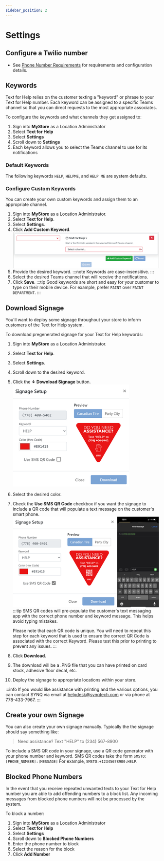 ```yaml
---
sidebar_position: 2
---
```


# Settings

## Configure a Twilio number
  - See [Phone Number Requirements](/docs/mystore/twilio#phone-number-requirements) for requirements and configuration details.

## Keywords
Text for Help relies on the customer texting a "keyword" or phrase to your Text for Help number. Each keyword can be assigned to a specific Teams channel so that you can direct requests to the most appropriate associates.

To configure the keywords and what channels they get assigned to:
1. Sign into __MyStore__ as a Location Administrator
2. Select __Text for Help__
3. Select __Settings__
4. Scroll down to __Settings__
5. Each keyword allows you to select the Teams channel to use for its notifications

### Default Keywords
The following keywords `HELP`, `HELPME`, and `HELP ME` are system defaults. 

### Configure Custom Keywords
You can create your own custom keywords and assign them to an appropriate channel.
1. Sign into __MyStore__ as a Location Administrator.
2. Select __Text for Help__.
3. Select __Settings__.
4. Click __Add Custom Keyword__. \
   ![Custom Keyword](../../static/img/text-for-help/custom-keyword.png)
5. Provide the desired keyword.
   :::note
   Keywords are case-insensitive.
   :::
6. Select the desired Teams channel that will receive the notifications.
7. Click __Save__.
:::tip
Good keywords are short and easy for your customer to type on their mobile device. For example, prefer `PAINT` over `PAINT DEPARTMENT`.
:::

## Download Signage
You'll want to deploy some signage throughout your store to inform customers of the Text for Help system.

To download pregenerated signage for your Text for Help keywords:
1. Sign into __MyStore__ as a Location Administrator.
2. Select __Text for Help__.
3. Select __Settings__.
4. Scroll down to the desired keyword.
5. Click the __↓ Download Signage__ button. \
   ![Download Signage](../../static/img/text-for-help/signage.png)
6. Select the desired color.
7. Check the __Use SMS QR Code__ checkbox if you want the signage to include a QR code that will populate a text message on the customer's smart phone. \
   ![SMS QR Signage](../../static/img/text-for-help/signage-sms-qr.png)
    :::tip
    SMS QR codes will pre-populate the customer's text messaging app with the correct phone number and keyword message. This helps avoid typing mistakes.

    Please note that each QR code is unique. You will need to repeat this step for each keyword that is used to ensure the correct QR Code is associated with the correct Keyword. Please test this prior to printing to prevent any issues.
    :::
8. Click __Download__.
9. The download will be a .PNG file that you can have printed on card stock, adhesive floor decal, etc.
10. Deploy the signage to appropriate locations within your store.

:::info
If you would like assistance with printing and the various options, you can contact SYNQ via email at helpdesk@synqtech.com or via phone at 778-433-7967.
:::

## Create your own Signage
You can also create your own signage manually. Typically the the signage should say something like:
> Need assistance? Text "HELP" to (234) 567-8900

To include a SMS QR code in your signage, use a QR code generator with your phone number and keyword.
SMS QR codes take the form `SMSTO:[PHONE_NUMBER]:[MESSAGE]` For example, `SMSTO:+12345678900:HELP`.

## Blocked Phone Numbers
In the event that you receive repeated unwanted texts to your Text for Help number you are able to add offending numbers to a block list. Any incoming messages from blocked phone numbers will not be processed by the system.

To block a number:
1. Sign into __MyStore__ as a Location Administrator
2. Select __Text for Help__
3. Select __Settings__
4. Scroll down to __Blocked Phone Numbers__
5. Enter the phone number to block
6. Select the reason for the block
7. Click __Add Number__